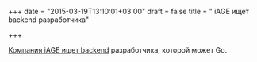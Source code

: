 +++
date = "2015-03-19T13:10:01+03:00"
draft = false
title = " iAGE ищет backend разработчика"

+++

<p><a href="http://www.iage.net/careers#job_backend_dev">Компания iAGE ищет&nbsp;backend</a> разработчика, которой может Go.</p>

